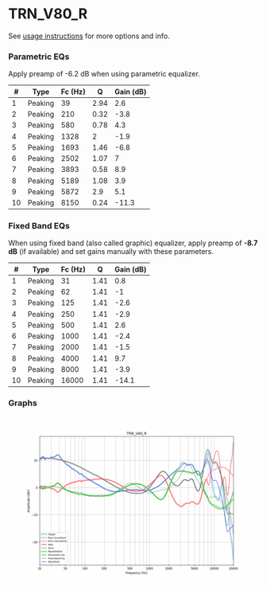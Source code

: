 # TRN_V80_R
See [usage instructions](https://github.com/jaakkopasanen/AutoEq#usage) for more options and info.

### Parametric EQs
Apply preamp of -6.2 dB when using parametric equalizer.

|   # | Type    |   Fc (Hz) |    Q |   Gain (dB) |
|-----|---------|-----------|------|-------------|
|   1 | Peaking |        39 | 2.94 |         2.6 |
|   2 | Peaking |       210 | 0.32 |        -3.8 |
|   3 | Peaking |       580 | 0.78 |         4.3 |
|   4 | Peaking |      1328 | 2    |        -1.9 |
|   5 | Peaking |      1693 | 1.46 |        -6.8 |
|   6 | Peaking |      2502 | 1.07 |         7   |
|   7 | Peaking |      3893 | 0.58 |         8.9 |
|   8 | Peaking |      5189 | 1.08 |         3.9 |
|   9 | Peaking |      5872 | 2.9  |         5.1 |
|  10 | Peaking |      8150 | 0.24 |       -11.3 |

### Fixed Band EQs
When using fixed band (also called graphic) equalizer, apply preamp of **-8.7 dB** (if available) and set gains manually with these parameters.

|   # | Type    |   Fc (Hz) |    Q |   Gain (dB) |
|-----|---------|-----------|------|-------------|
|   1 | Peaking |        31 | 1.41 |         0.8 |
|   2 | Peaking |        62 | 1.41 |        -1   |
|   3 | Peaking |       125 | 1.41 |        -2.6 |
|   4 | Peaking |       250 | 1.41 |        -2.9 |
|   5 | Peaking |       500 | 1.41 |         2.6 |
|   6 | Peaking |      1000 | 1.41 |        -2.4 |
|   7 | Peaking |      2000 | 1.41 |        -1.5 |
|   8 | Peaking |      4000 | 1.41 |         9.7 |
|   9 | Peaking |      8000 | 1.41 |        -3.9 |
|  10 | Peaking |     16000 | 1.41 |       -14.1 |

### Graphs
![](./TRN_V80_R.png)
